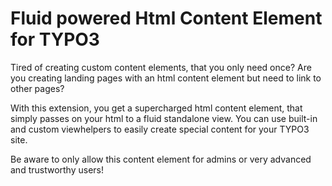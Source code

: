 # Fluid powered Html Content Element for TYPO3

Tired of creating custom content elements, that you only need once?
Are you creating landing pages with an html content element but need to link to other pages? 

With this extension, you get a supercharged html content element, that simply passes on your html to a fluid standalone view. You can use built-in and custom viewhelpers to easily create special content for your TYPO3 site. 

Be aware to only allow this content element for admins or very advanced and trustworthy users! 